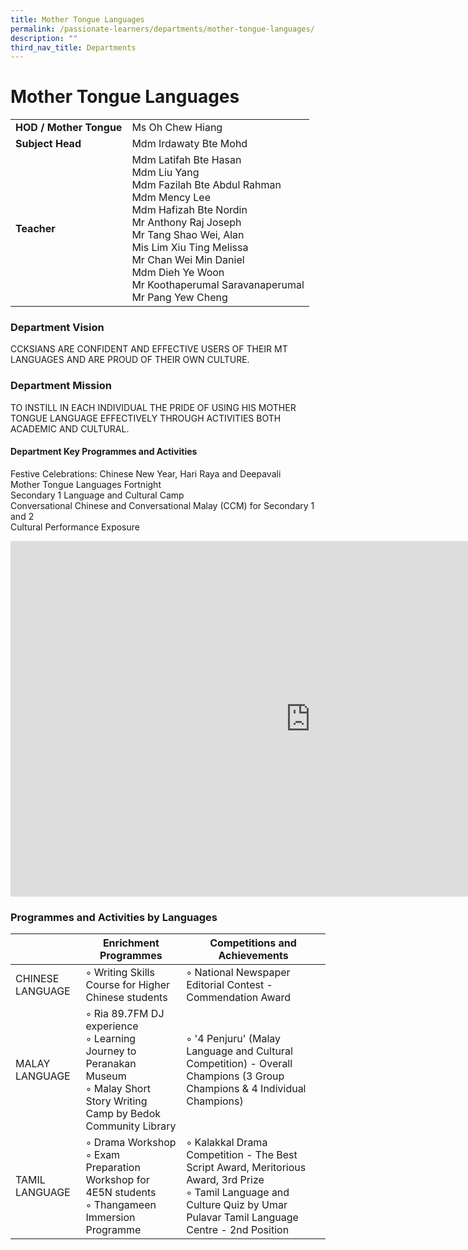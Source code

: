 ```yaml
---
title: Mother Tongue Languages
permalink: /passionate-learners/departments/mother-tongue-languages/
description: ""
third_nav_title: Departments
---
```

# **Mother Tongue Languages**

|   	|   	|
|---	|---	|
| **HOD / Mother Tongue** 	| Ms Oh Chew Hiang 	|
| **Subject Head** 	| Mdm Irdawaty Bte Mohd 	|
| **Teacher** 	| Mdm Latifah Bte Hasan<br>Mdm Liu Yang<br>Mdm Fazilah Bte Abdul Rahman<br>Mdm Mency Lee<br>Mdm Hafizah Bte Nordin<br>Mr Anthony Raj Joseph<br>Mr Tang Shao Wei, Alan<br>Mis Lim Xiu Ting Melissa<br>Mr Chan Wei Min Daniel<br>Mdm Dieh Ye Woon<br>Mr Koothaperumal Saravanaperumal<br>Mr Pang Yew Cheng 	|

### Department Vision

CCKSIANS ARE CONFIDENT AND EFFECTIVE USERS OF THEIR MT LANGUAGES AND ARE PROUD OF THEIR OWN CULTURE.

  

### Department Mission

TO INSTILL IN EACH INDIVIDUAL THE PRIDE OF USING HIS MOTHER TONGUE LANGUAGE EFFECTIVELY THROUGH ACTIVITIES BOTH ACADEMIC AND CULTURAL.

  

#### Department Key Programmes and Activities

Festive Celebrations: Chinese New Year, Hari Raya and Deepavali&nbsp;  
Mother Tongue Languages Fortnight&nbsp;  
Secondary 1 Language and Cultural Camp   
Conversational Chinese and Conversational Malay (CCM) for Secondary 1 and 2   
Cultural Performance Exposure

<iframe allowfullscreen="true" height="569" width="960" frameborder="0" src="https://docs.google.com/presentation/d/e/2PACX-1vThzC39GqW3nGHqPk0LT4lg0tuF-jXXhsvNWZO4Ed9cawhSx-hZ5A2tHy5QdwLhxkGGDhuEziuPehIW/embed?start=false&amp;loop=false&amp;delayms=3000"></iframe>

### Programmes and Activities by Languages

 |  	| Enrichment Programmes 	| Competitions and Achievements 	|
|---	|---	|---	|
| CHINESE LANGUAGE 	| ◦ Writing Skills Course for Higher Chinese students 	| ◦ National Newspaper Editorial Contest    - Commendation Award 	|
| MALAY LANGUAGE 	| ◦ Ria 89.7FM DJ experience<br>◦ Learning Journey to Peranakan Museum<br>◦ Malay Short Story Writing Camp by Bedok Community Library  	| ◦ '4 Penjuru' (Malay Language and Cultural Competition) - Overall Champions (3 Group Champions & 4 Individual Champions) 	|
| TAMIL LANGUAGE 	| ◦ Drama Workshop<br>◦ Exam Preparation Workshop for 4E5N students<br>◦ Thangameen Immersion Programme 	| ◦ Kalakkal Drama Competition - The Best Script Award, Meritorious Award, 3rd Prize<br>◦ Tamil Language and Culture Quiz by Umar Pulavar Tamil Language Centre - 2nd Position 	|